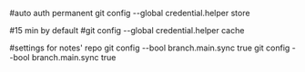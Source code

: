 #auto auth permanent
git config --global credential.helper store

#15 min by default
#git config --global credential.helper cache

#settings for notes' repo
git config --bool branch.main.sync true
git config --bool branch.main.sync true

